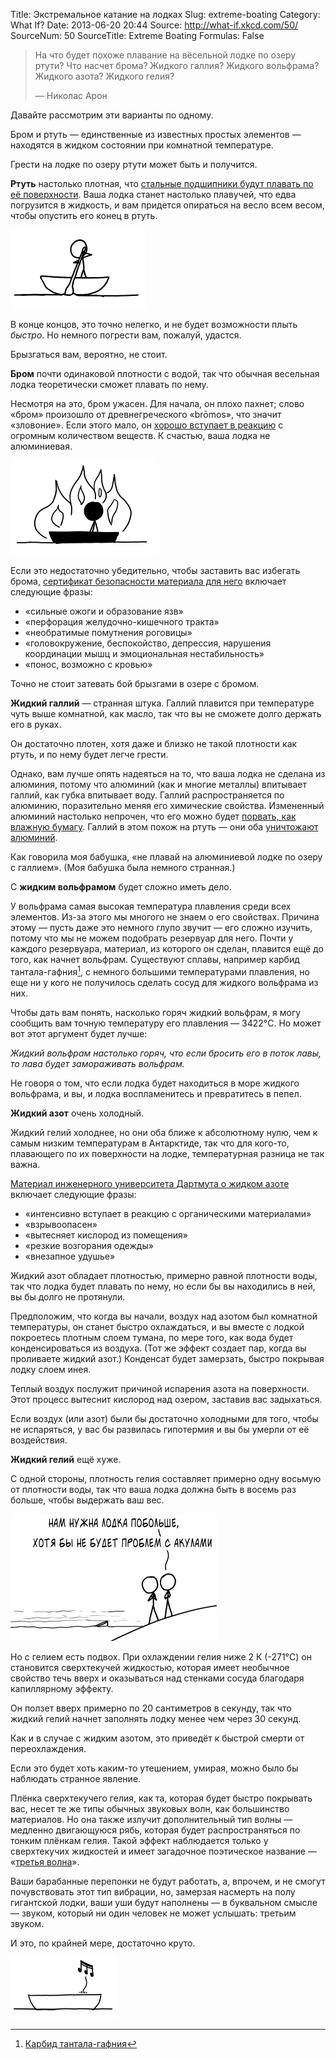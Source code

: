 Title: Экстремальное катание на лодках
Slug: extreme-boating
Category: What If?
Date: 2013-06-20 20:44
Source: http://what-if.xkcd.com/50/
SourceNum: 50
SourceTitle: Extreme Boating
Formulas: False

> На что будет похоже плавание на вёсельной лодке по озеру ртути? Что насчет брома? Жидкого галлия? Жидкого вольфрама? Жидкого азота? Жидкого гелия?
> 
> — Николас Арон

Давайте рассмотрим эти варианты по одному.

Бром и ртуть — единственные из известных простых элементов — находятся в жидком состоянии при комнатной температуре.

Грести на лодке по озеру ртути может быть и получится.

**Ртуть** настолько плотная, что [стальные подшипники будут плавать по её поверхности](http://www.youtube.com/watch?v=EGv_YVQHu7U). Ваша лодка станет настолько плавучей, что едва погрузится в жидкость, и вам придется опираться на весло всем весом, чтобы опустить его конец в ртуть.

![](/uploads/050-extreme-boating/boat_mercury.png "«Майкл, греби к берегу». «Я ПЫТАЮСЬ!»")

В конце концов, это точно нелегко, и не будет возможности плыть _быстро_. Но немного погрести вам, пожалуй, удастся.

Брызгаться вам, вероятно, не стоит.

**Бром** почти одинаковой плотности с водой, так что обычная весельная лодка теоретически сможет плавать по нему.

Несмотря на это, бром ужасен. Для начала, он плохо пахнет; слово «бром» произошло от древнегреческого «brōmos», что значит «зловоние». Если этого мало, он [хорошо вступает в реакцию](http://www.youtube.com/watch?v=uCwHzTsx5yY) с огромным количеством веществ. К счастью, ваша лодка не алюминиевая.

![](/uploads/050-extreme-boating/boat_bromine_aluminium.png "Ртутное озеро должно было быть наименее опасным, не так ли?")

Если это недостаточно убедительно, чтобы заставить вас избегать брома, [cертификат безопасности материала для него](http://avogadro.chem.iastate.edu/MSDS/Br2.htm) включает следующие фразы:

* «сильные ожоги и образование язв»
* «перфорация желудочно-кишечного тракта»
* «необратимые помутнения роговицы»
* «головокружение, беспокойство, депрессия, нарушения координации мышц и эмоциональная нестабильность»
* «понос, возможно с кровью»

Точно не стоит затевать бой брызгами в озере с бромом.

**Жидкий галлий** — странная штука. Галлий плавится при температуре чуть выше комнатной, как масло, так что вы не сможете долго держать его в руках.

Он достаточно плотен, хотя даже и близко не такой плотности как ртуть, и по нему будет легче грести.

Однако, вам лучше опять надеяться на то, что ваша лодка не сделана из алюминия, потому что алюминий (как и многие металлы) впитывает галлий, как губка впитывает воду. Галлий распространяется по алюминию, поразительно меняя его химические свойства. Измененный алюминий настолько непрочен, что его можно будет [порвать, как влажную бумагу](http://www.youtube.com/watch?v=FaMWxLCGY0U). Галлий в этом похож на ртуть — они оба [уничтожают алюминий](http://www.youtube.com/watch?v=Z7Ilxsu-JlY).

Как говорила моя бабушка, «не плавай на алюминиевой лодке по озеру с галлием». (Моя бабушка была немного странная.)

С **жидким вольфрамом** будет сложно иметь дело.

У вольфрама самая высокая температура плавления среди всех элементов. Из-за этого мы многого не знаем о его свойствах. Причина этому — пусть даже это немного глупо звучит — его сложно изучить, потому что мы не можем подобрать резервуар для него. Почти у каждого резервуара, материал, из которого он сделан, плавится ещё до того, как начнет вольфрам. Существуют сплавы, например карбид тантала-гафния[^1], с немного большими температурами плавления, но еще ни у кого не получилось сделать сосуд для жидкого вольфрама из них.

Чтобы дать вам понять, насколько горяч жидкий вольфрам, я могу сообщить вам точную температуру его плавления — 3422°C. Но может вот этот аргумент будет лучше:

_Жидкий вольфрам настолько горяч, что если бросить его в поток лавы, то лава будет замораживать вольфрам._

Не говоря о том, что если лодка будет находиться в море жидкого вольфрама, и вы, и лодка воспламенитесь и превратитесь в пепел.

**Жидкий азот** очень холодный.

Жидкий гелий холоднее, но они оба ближе к абсолютному нулю, чем к самым низким температурам в Антарктиде, так что для кого-то, плавающего по их поверхности на лодке, температурная разница не так важна.

[Материал инженерного университета Дартмута о жидком азоте](http://engineering.dartmouth.edu/microeng/ln2.html) включает следующие фразы:

* «интенсивно вступает в реакцию с органическими материалами»
* «взрывоопасен»
* «вытесняет кислород из помещения»
* «резкие возгорания одежды»
* «внезапное удушье»

Жидкий азот обладает плотностью, примерно равной плотности воды, так что лодка будет плавать по нему, но если бы вы находились в ней, вы бы долго не протянули.

Предположим, что когда вы начали, воздух над азотом был комнатной температуры, он станет быстро охлаждаться, и вы вместе с лодкой покроетесь плотным слоем тумана, по мере того, как вода будет конденсироваться из воздуха. (Тот же эффект создает пар, когда вы проливаете жидкий азот.) Конденсат будет замерзать, быстро покрывая лодку слоем инея.

Теплый воздух послужит причиной испарения азота на поверхности. Этот процесс вытеснит кислород над озером, заставив вас задыхаться.

Если воздух (или азот) были бы достаточно холодными для того, чтобы не испаряться, у вас бы развилась гипотермия и вы бы умерли от её воздействия.

**Жидкий гелий** ещё хуже.

С одной стороны, плотность гелия составляет примерно одну восьмую от плотности воды, так что ваша лодка должна быть в восемь раз больше, чтобы выдержать ваш вес.

![](/uploads/050-extreme-boating/boat_large_ru.png "Честно говоря, им нужна была акула поменьше.")

Но с гелием есть подвох. При охлаждении гелия ниже 2 К (-271°C) он становится сверхтекучей жидкостью, которая имеет необычное свойство течь вверх и оказываться над стенками сосуда благодаря капиллярному эффекту.

Он ползет вверх примерно по 20 сантиметров в секунду, так что жидкий гелий начнет заполнять лодку менее чем через 30 секунд.

Как и в случае с жидким азотом, это приведёт к быстрой смерти от переохлаждения.

Если это будет хоть каким-то утешением, умирая, можно было бы наблюдать странное явление.

Плёнка сверхтекучего гелия, как та, которая будет быстро покрывать вас, несет те же типы обычных звуковых волн, как большинство материалов. Но она также излучит дополнительный тип волны — медленно двигающуюся рябь, которая будет распространяться по тонким плёнкам гелия. Такой эффект наблюдается только у сверхтекучих жидкостей и имеет загадочное поэтическое название — «[третья волна](http://www.physics.berkeley.edu/research/packard/current_research/schechter's%20web/page2.html)».

Ваши барабанные перепонки не будут работать, а, впрочем, и не смогут почувствовать этот тип вибрации, но, замерзая насмерть на полу гигантской лодки, ваши уши будут наполнены — в буквальном смысле — звуком, который ни один человек не может услышать: третьим звуком.

И это, по крайней мере, достаточно круто.

![](/uploads/050-extreme-boating/boat_cool.png "Стоило того.")

[^1]: [Карбид тантала-гафния](http://ru.wikipedia.org/wiki/Карбид_тантала-гафния)
